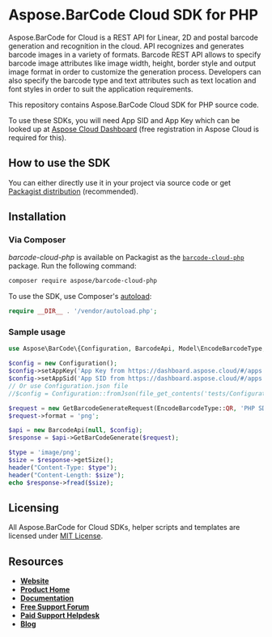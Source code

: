 ﻿# Aspose.BarCode Cloud SDK for PHP

Aspose.BarCode for Cloud is a REST API for Linear, 2D and postal barcode generation and recognition in the cloud. API recognizes and generates barcode images in a variety of formats. Barcode REST API allows to specify barcode image attributes like image width, height, border style and output image format in order to customize the generation process. Developers can also specify the barcode type and text attributes such as text location and font styles in order to suit the application requirements.

This repository contains Aspose.BarCode Cloud SDK for PHP source code.

To use these SDKs, you will need App SID and App Key which can be looked up at [Aspose Cloud Dashboard](https://dashboard.aspose.cloud/#/apps) (free registration in Aspose Cloud is required for this).

## How to use the SDK

You can either directly use it in your project via source code or get [Packagist distribution](https://packagist.org/packages/aspose/barcode-cloud-php) (recommended).

## Installation

### Via Composer

*barcode-cloud-php* is available on Packagist as the
[`barcode-cloud-php`](https://packagist.org/packages/aspose/barcode-cloud-php) package. Run the following command:

```sh
composer require aspose/barcode-cloud-php
```

To use the SDK, use Composer's [autoload](https://getcomposer.org/doc/01-basic-usage.md#autoloading):

```php
require __DIR__ . '/vendor/autoload.php';
```

### Sample usage

```php
use Aspose\BarCode\{Configuration, BarcodeApi, Model\EncodeBarcodeType, Requests\GetBarcodeGenerateRequest};

$config = new Configuration();
$config->setAppKey('App Key from https://dashboard.aspose.cloud/#/apps');
$config->setAppSid('App SID from https://dashboard.aspose.cloud/#/apps');
// Or use Configuration.json file
//$config = Configuration::fromJson(file_get_contents('tests/Configuration.json'));

$request = new GetBarcodeGenerateRequest(EncodeBarcodeType::QR, 'PHP SDK Test');
$request->format = 'png';

$api = new BarcodeApi(null, $config);
$response = $api->GetBarCodeGenerate($request);

$type = 'image/png';
$size = $response->getSize();
header("Content-Type: $type");
header("Content-Length: $size");
echo $response->fread($size);
```

## Licensing

All Aspose.BarCode for Cloud SDKs, helper scripts and templates are licensed under [MIT License](LICENSE).

## Resources

+ [**Website**](https://www.aspose.cloud)
+ [**Product Home**](https://products.aspose.cloud/barcode/cloud)
+ [**Documentation**](https://docs.aspose.cloud/display/barcodecloud/Home)
+ [**Free Support Forum**](https://forum.aspose.cloud/c/barcode)
+ [**Paid Support Helpdesk**](https://helpdesk.aspose.cloud/)
+ [**Blog**](https://blog.aspose.cloud/category/aspose-products/aspose-barcode-product-family/)
